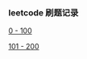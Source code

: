 ### leetcode 刷题记录

[0 - 100](https://github.com/srdczk/leetcode/tree/master/src/first)

[101 - 200](https://github.com/srdczk/leetcode/tree/master/src/second)

